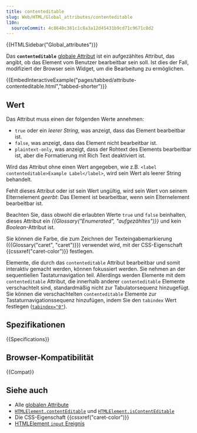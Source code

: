 ```yaml
---
title: contenteditable
slug: Web/HTML/Global_attributes/contenteditable
l10n:
  sourceCommit: 4c8640c381c1c8a3a12d45431b9cd71c9671c8d2
---
```


{{HTMLSidebar("Global_attributes")}}

Das **`contenteditable`** [globale Attribut](/de/docs/Web/HTML/Global_attributes) ist ein aufgezähltes Attribut, das angibt, ob das Element vom Benutzer bearbeitbar sein soll. Ist dies der Fall, modifiziert der Browser sein Widget, um die Bearbeitung zu ermöglichen.

{{EmbedInteractiveExample("pages/tabbed/attribute-contenteditable.html","tabbed-shorter")}}

## Wert

Das Attribut muss einen der folgenden Werte annehmen:

- `true` oder ein _leerer String_, was anzeigt, dass das Element bearbeitbar ist.
- `false`, was anzeigt, dass das Element nicht bearbeitbar ist.
- `plaintext-only`, was anzeigt, dass der Rohtext des Elements bearbeitbar ist, aber die Formatierung mit Rich Text deaktiviert ist.

Wird das Attribut ohne einen Wert angegeben, wie z.B. `<label contenteditable>Example Label</label>`, wird sein Wert als leerer String behandelt.

Fehlt dieses Attribut oder ist sein Wert ungültig, wird sein Wert von seinem Elternelement _geerbt_: Das Element ist bearbeitbar, wenn sein Elternelement bearbeitbar ist.

Beachten Sie, dass obwohl die erlaubten Werte `true` und `false` beinhalten, dieses Attribut ein _{{Glossary("Enumerated", "aufgezähltes")}}_ und kein _Boolean_-Attribut ist.

Sie können die Farbe, die zum Zeichnen der Texteingabemarkierung ({{Glossary("caret", "caret")}}) verwendet wird, mit der CSS-Eigenschaft {{cssxref("caret-color")}} festlegen.

Elemente, die durch das `contenteditable` Attribut bearbeitbar und somit interaktiv gemacht werden, können fokussiert werden. Sie nehmen an der sequentiellen Tastaturnavigation teil. Allerdings werden Elemente mit dem `contenteditable` Attribut, die innerhalb anderer `contenteditable` Elemente verschachtelt sind, standardmäßig nicht zur Tabulatorsequenz hinzugefügt. Sie können die verschachtelten `contenteditable` Elemente zur Tastaturnavigationssequenz hinzufügen, indem Sie den `tabindex` Wert festlegen ([`tabindex="0"`](/de/docs/Web/HTML/Global_attributes/tabindex)).

## Spezifikationen

{{Specifications}}

## Browser-Kompatibilität

{{Compat}}

## Siehe auch

- Alle [globalen Attribute](/de/docs/Web/HTML/Global_attributes)
- [`HTMLElement.contentEditable`](/de/docs/Web/API/HTMLElement/contentEditable) und [`HTMLElement.isContentEditable`](/de/docs/Web/API/HTMLElement/isContentEditable)
- Die CSS-Eigenschaft {{cssxref("caret-color")}}
- [HTMLElement `input` Ereignis](/de/docs/Web/API/Element/input_event)
